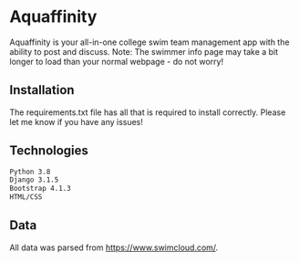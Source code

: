 # Aquaffinity

Aquaffinity is your all-in-one college swim team management app with the ability to post and discuss.
Note: The swimmer info page may take a bit longer to load than your normal webpage - do not worry!

## Installation

The requirements.txt file has all that is required to install correctly. Please let me know if you have any issues!

## Technologies
```bash
Python 3.8
Django 3.1.5
Bootstrap 4.1.3
HTML/CSS
```
## Data
All data was parsed from https://www.swimcloud.com/.
